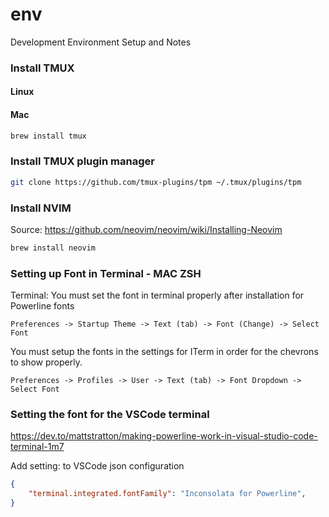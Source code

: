 # env
Development Environment Setup and Notes

### Install TMUX

#### Linux

#### Mac

```bash
brew install tmux
```

### Install TMUX plugin manager
```bash
git clone https://github.com/tmux-plugins/tpm ~/.tmux/plugins/tpm
```

### Install NVIM

Source: https://github.com/neovim/neovim/wiki/Installing-Neovim

```bash
brew install neovim
```

### Setting up Font in Terminal - MAC ZSH

Terminal: You must set the font in terminal properly after installation for Powerline fonts

`Preferences -> Startup Theme -> Text (tab) -> Font (Change) -> Select Font`

You must setup the fonts in the settings for ITerm in order for the chevrons to show properly.

`Preferences -> Profiles -> User -> Text (tab) -> Font Dropdown -> Select Font`

### Setting the font for the VSCode terminal

https://dev.to/mattstratton/making-powerline-work-in-visual-studio-code-terminal-1m7

Add setting: to VSCode json configuration

```json
{
    "terminal.integrated.fontFamily": "Inconsolata for Powerline",
}
```
